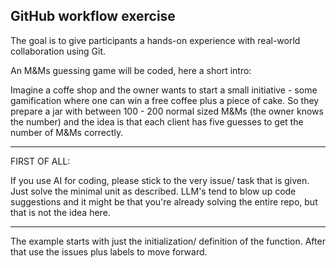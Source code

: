 ## GitHub workflow exercise

The goal is to give participants a hands-on experience with real-world collaboration using Git. 

An M&Ms guessing game will be coded, here a short intro:

Imagine a coffe shop and the owner wants to start a small initiative - some gamification where one can win a free coffee plus a piece of cake. 
So they prepare a jar with between 100 - 200 normal sized M&Ms (the owner knows the number) and the idea is that each client has five guesses to get the number of M&Ms correctly. 

---

FIRST OF ALL:

If you use AI for coding, please stick to the very issue/ task that is given. Just solve the minimal unit as described. LLM's tend to blow up code suggestions and it might be that you're already 
solving the entire repo, but that is not the idea here.

---

The example starts with just the initialization/ definition of the function. After that use the issues plus labels to move forward.
